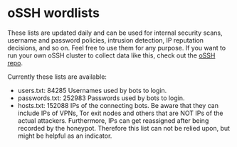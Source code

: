 # oSSH wordlists
These lists are updated daily and can be used for internal security scans, username and password policies, intrusion detection, IP reputation decisions, and so on. Feel free to use them for any purpose. If you want to run your own oSSH cluster to collect data like this, check out the [oSSH repo](https://github.com/toxyl/ossh).  

Currently these lists are available:  
- users.txt: 84285                                                                                                                                                                                                                                                                                                                                                                                                                                                                 Usernames used by bots to login. 
- passwords.txt: 252983                                                                                                                                                                                                                                                                                                                                                                                                                                                                 Passwords used by bots to login. 
- hosts.txt: 152088                                                                                                                                                                                                                                                                                                                                                                                                                                                                 IPs of the connecting bots. Be aware that they can include IPs of VPNs, Tor exit nodes and others that are NOT IPs of the actual attackers. Furthermore, IPs can get reassigned after being recorded by the honeypot. Therefore this list can not be relied upon, but might be helpful as an indicator.
